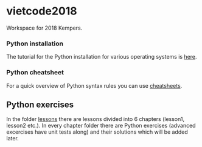 # vietcode2018
Workspace for 2018 Kempers.

### Python installation
The tutorial for the Python installation for various operating systems is [here](../tutorials/python_installation/python_installation.md).

### Python cheatsheet
For a quick overview of Python syntax rules you can use [cheatsheets](https://ehmatthes.github.io/pcc/cheatsheets/README.html).

## Python exercises
In the folder [lessons](../lessons/) there are lessons divided into 6 chapters (lesson1, lesson2 etc.). In every chapter folder there are Python exercises (advanced excercises have unit tests along) and their solutions which will be added later.

